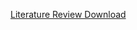 [Literature Review Download](https://github.com/uscore2/uscore2.github.io/blob/master/downloads/Literature%20review%20on%20city%20resilience%20peer%20review%20framework.pdf)
